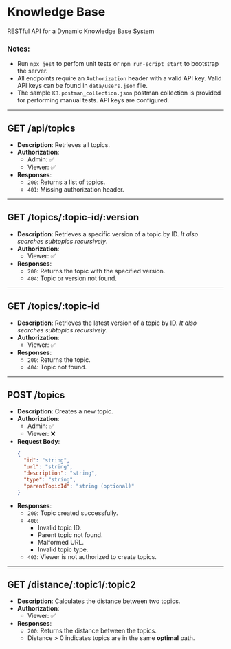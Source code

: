# Knowledge Base

RESTful API for a Dynamic Knowledge Base System

### Notes:

- Run `npx jest` to perfom unit tests or `npm run-script start` to bootstrap the server.
- All endpoints require an `Authorization` header with a valid API key. Valid API keys can be found in `data/users.json` file.
- The sample `KB.postman_collection.json` postman collection is provided for performing manual tests. API keys are configured.

---

## **GET /api/topics**
- **Description**: Retrieves all topics.
- **Authorization**: 
  - Admin: ✅
  - Viewer: ✅
- **Responses**:
  - `200`: Returns a list of topics.
  - `401`: Missing authorization header.

---

## **GET /topics/:topic-id/:version**
- **Description**: Retrieves a specific version of a topic by ID. _It also searches subtopics recursively_.
- **Authorization**: 
  - Viewer: ✅
- **Responses**:
  - `200`: Returns the topic with the specified version.
  - `404`: Topic or version not found.

---

## **GET /topics/:topic-id**
- **Description**: Retrieves the latest version of a topic by ID.  _It also searches subtopics recursively_.
- **Authorization**: 
  - Viewer: ✅
- **Responses**:
  - `200`: Returns the topic.
  - `404`: Topic not found.

---

## **POST /topics**
- **Description**: Creates a new topic.
- **Authorization**: 
  - Admin: ✅
  - Viewer: ❌
- **Request Body**:
  ```json
  {
    "id": "string",
    "url": "string",
    "description": "string",
    "type": "string",
    "parentTopicId": "string (optional)"
  }
  ```
- **Responses**:
  - `200`: Topic created successfully.
  - `400`: 
    - Invalid topic ID.
    - Parent topic not found.
    - Malformed URL.
    - Invalid topic type.
  - `403`: Viewer is not authorized to create topics.

---

## **GET /distance/:topic1/:topic2**
- **Description**: Calculates the distance between two topics.
- **Authorization**: 
  - Viewer: ✅
- **Responses**:
  - `200`: Returns the distance between the topics.
  - Distance > 0 indicates topics are in the same **optimal** path.



